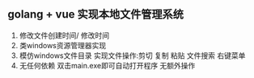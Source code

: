 ## golang  + vue 实现本地文件管理系统
1. 修改文件创建时间/ 修改时间
2. 类windows资源管理器实现 
3. 模仿windows文件目录  实现文件操作:剪切 复制 粘贴 文件搜索 右键菜单 
4. 无任何依赖  双击main.exe即可自动打开程序  无额外操作